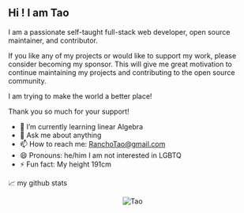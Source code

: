 ## Hi !  I am Tao

I am a passionate self-taught full-stack web developer, open source maintainer, and contributor.

If you like any of my projects or would like to support my work, please consider becoming my sponsor. This will give me great motivation to continue maintaining my projects and contributing to the open source community.

I am trying to make the world a better place!

Thank you so much for your support! 

- 🌱 I’m currently learning linear Algebra
- 💬 Ask me about anything
- 📫 How to reach me: RanchoTao@gmail.com
- 😄 Pronouns: he/him  I am not interested in LGBTQ
- ⚡ Fun fact: My height 191cm

📈 my github stats

<p align="center"> <img src="https://github-readme-stats.vercel.app/api?username=Stream314&show_icons=true&theme=gotham" alt="Tao" />
